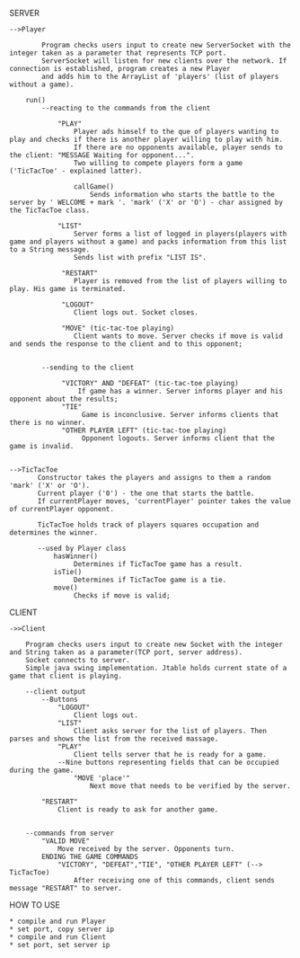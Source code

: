 SERVER

    -->Player
    
            Program checks users input to create new ServerSocket with the integer taken as a parameter that represents TCP port.
            ServerSocket will listen for new clients over the network. If connection is established, program creates a new Player
            and adds him to the ArrayList of 'players' (list of players without a game).

        run()
            --reacting to the commands from the client

                "PLAY"
                    Player ads himself to the que of players wanting to play and checks if there is another player willing to play with him.
                    If there are no opponents available, player sends to the client: "MESSAGE Waiting for opponent...".
                    Two willing to compete players form a game ('TicTacToe' - explained latter).

                    callGame()
                        Sends information who starts the battle to the server by ' WELCOME + mark '. 'mark' ('X' or 'O') - char assigned by the TicTacToe class.

                "LIST"
                    Server forms a list of logged in players(players with game and players without a game) and packs information from this list to a String message.
                    Sends list with prefix "LIST IS".

                 "RESTART"
                    Player is removed from the list of players willing to play. His game is terminated.

                 "LOGOUT"
                    Client logs out. Socket closes.

                 "MOVE" (tic-tac-toe playing)
                    Client wants to move. Server checks if move is valid and sends the response to the client and to this opponent;


            --sending to the client

                 "VICTORY" AND "DEFEAT" (tic-tac-toe playing)
                     If game has a winner. Server informs player and his opponent about the results;
                 "TIE"
                      Game is inconclusive. Server informs clients that there is no winner.
                 "OTHER PLAYER LEFT" (tic-tac-toe playing)
                      Opponent logouts. Server informs client that the game is invalid.


    -->TicTacToe
           Constructor takes the players and assigns to them a random 'mark' ('X' or 'O').
           Current player ('0') - the one that starts the battle.
           If currentPlayer moves, 'currentPlayer' pointer takes the value of currentPlayer opponent.

           TicTacToe holds track of players squares occupation and determines the winner.

           --used by Player class
               hasWinner()
                    Determines if TicTacToe game has a result.
               isTie()
                    Determines if TicTacToe game is a tie.
               move()
                    Checks if move is valid;

CLIENT

    ->>Client
    
        Program checks users input to create new Socket with the integer and String taken as a parameter(TCP port, server address).
        Socket connects to server.
        Simple java swing implementation. Jtable holds current state of a game that client is playing.

        --client output
            --Buttons
                "LOGOUT"
                    Client logs out.
                "LIST"
                    Client asks server for the list of players. Then parses and shows the list from the received massage.
                "PLAY"
                    Client tells server that he is ready for a game.
                --Nine buttons representing fields that can be occupied during the game.
                    "MOVE 'place'"
                        Next move that needs to be verified by the server.

            "RESTART"
                Client is ready to ask for another game.


        --commands from server
            "VALID MOVE"
                Move received by the server. Opponents turn.
            ENDING THE GAME COMMANDS
                "VICTORY", "DEFEAT","TIE", "OTHER PLAYER LEFT" (--> TicTacToe)
                    After receiving one of this commands, client sends message "RESTART" to server.


HOW TO USE

    * compile and run Player
    * set port, copy server ip
    * compile and run Client
    * set port, set server ip
